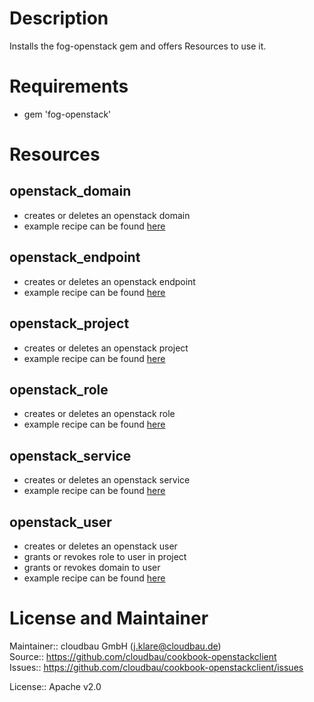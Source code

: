 # Description

Installs the fog-openstack gem and offers Resources to use it.

# Requirements

- gem 'fog-openstack'

# Resources

## openstack_domain
- creates or deletes an openstack domain
- example recipe can be found
  [here](spec/cookbooks/openstackclient_test/recipes/domain.rb)

## openstack_endpoint
- creates or deletes an openstack endpoint
- example recipe can be found
  [here](spec/cookbooks/openstackclient_test/recipes/endpoint.rb)

## openstack_project
- creates or deletes an openstack project
- example recipe can be found
  [here](spec/cookbooks/openstackclient_test/recipes/project.rb)

## openstack_role
- creates or deletes an openstack role
- example recipe can be found
  [here](spec/cookbooks/openstackclient_test/recipes/role.rb)

## openstack_service
- creates or deletes an openstack service
- example recipe can be found
  [here](spec/cookbooks/openstackclient_test/recipes/service.rb)

## openstack_user
- creates or deletes an openstack user
- grants or revokes role to user in project
- grants or revokes domain to user
- example recipe can be found
  [here](spec/cookbooks/openstackclient_test/recipes/user.rb)

# License and Maintainer

Maintainer:: cloudbau GmbH (<j.klare@cloudbau.de>)  
Source:: https://github.com/cloudbau/cookbook-openstackclient  
Issues:: https://github.com/cloudbau/cookbook-openstackclient/issues

License:: Apache v2.0
